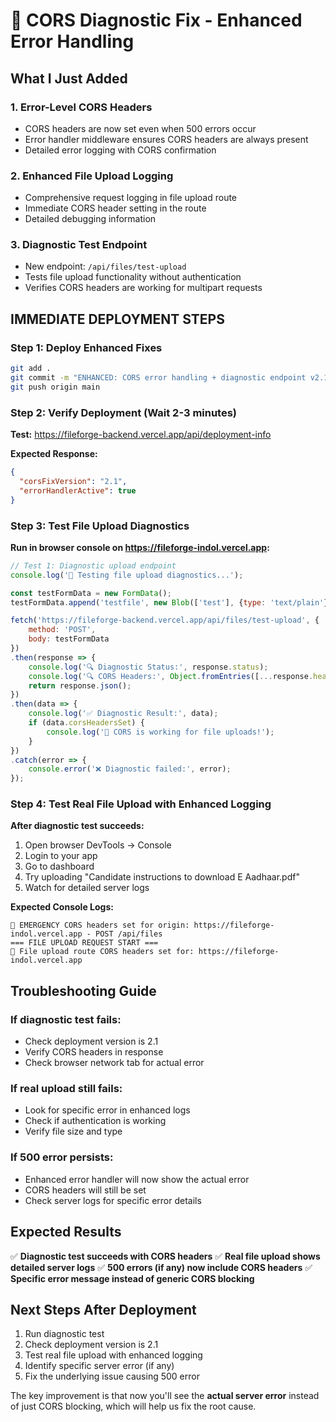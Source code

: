 # 🚨 CORS Diagnostic Fix - Enhanced Error Handling

## What I Just Added

### 1. Error-Level CORS Headers
- CORS headers are now set even when 500 errors occur
- Error handler middleware ensures CORS headers are always present
- Detailed error logging with CORS confirmation

### 2. Enhanced File Upload Logging
- Comprehensive request logging in file upload route
- Immediate CORS header setting in the route
- Detailed debugging information

### 3. Diagnostic Test Endpoint
- New endpoint: `/api/files/test-upload`
- Tests file upload functionality without authentication
- Verifies CORS headers are working for multipart requests

## IMMEDIATE DEPLOYMENT STEPS

### Step 1: Deploy Enhanced Fixes
```bash
git add .
git commit -m "ENHANCED: CORS error handling + diagnostic endpoint v2.1"
git push origin main
```

### Step 2: Verify Deployment (Wait 2-3 minutes)
**Test:** https://fileforge-backend.vercel.app/api/deployment-info

**Expected Response:**
```json
{
  "corsFixVersion": "2.1",
  "errorHandlerActive": true
}
```

### Step 3: Test File Upload Diagnostics
**Run in browser console on https://fileforge-indol.vercel.app:**

```javascript
// Test 1: Diagnostic upload endpoint
console.log('🧪 Testing file upload diagnostics...');

const testFormData = new FormData();
testFormData.append('testfile', new Blob(['test'], {type: 'text/plain'}), 'test.txt');

fetch('https://fileforge-backend.vercel.app/api/files/test-upload', {
    method: 'POST',
    body: testFormData
})
.then(response => {
    console.log('🔍 Diagnostic Status:', response.status);
    console.log('🔍 CORS Headers:', Object.fromEntries([...response.headers]));
    return response.json();
})
.then(data => {
    console.log('✅ Diagnostic Result:', data);
    if (data.corsHeadersSet) {
        console.log('🎉 CORS is working for file uploads!');
    }
})
.catch(error => {
    console.error('❌ Diagnostic failed:', error);
});
```

### Step 4: Test Real File Upload with Enhanced Logging
**After diagnostic test succeeds:**

1. Open browser DevTools → Console
2. Login to your app
3. Go to dashboard
4. Try uploading "Candidate instructions to download E Aadhaar.pdf"
5. Watch for detailed server logs

**Expected Console Logs:**
```
🚨 EMERGENCY CORS headers set for origin: https://fileforge-indol.vercel.app - POST /api/files
=== FILE UPLOAD REQUEST START ===
🔧 File upload route CORS headers set for: https://fileforge-indol.vercel.app
```

## Troubleshooting Guide

### If diagnostic test fails:
- Check deployment version is 2.1
- Verify CORS headers in response
- Check browser network tab for actual error

### If real upload still fails:
- Look for specific error in enhanced logs
- Check if authentication is working
- Verify file size and type

### If 500 error persists:
- Enhanced error handler will now show the actual error
- CORS headers will still be set
- Check server logs for specific error details

## Expected Results

✅ **Diagnostic test succeeds with CORS headers**
✅ **Real file upload shows detailed server logs**
✅ **500 errors (if any) now include CORS headers**
✅ **Specific error message instead of generic CORS blocking**

## Next Steps After Deployment

1. Run diagnostic test
2. Check deployment version is 2.1
3. Test real file upload with enhanced logging
4. Identify specific server error (if any)
5. Fix the underlying issue causing 500 error

The key improvement is that now you'll see the **actual server error** instead of just CORS blocking, which will help us fix the root cause.
